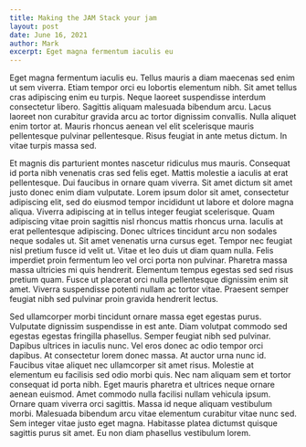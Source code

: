 ```yaml
---
title: Making the JAM Stack your jam
layout: post
date: June 16, 2021
author: Mark
excerpt: Eget magna fermentum iaculis eu
---
```


Eget magna fermentum iaculis eu. Tellus mauris a diam maecenas sed enim ut sem viverra. Etiam tempor orci eu lobortis elementum nibh. Sit amet tellus cras adipiscing enim eu turpis. Neque laoreet suspendisse interdum consectetur libero. Sagittis aliquam malesuada bibendum arcu. Lacus laoreet non curabitur gravida arcu ac tortor dignissim convallis. Nulla aliquet enim tortor at. Mauris rhoncus aenean vel elit scelerisque mauris pellentesque pulvinar pellentesque. Risus feugiat in ante metus dictum. In vitae turpis massa sed. 

Et magnis dis parturient montes nascetur ridiculus mus mauris. Consequat id porta nibh venenatis cras sed felis eget. Mattis molestie a iaculis at erat pellentesque. Dui faucibus in ornare quam viverra. Sit amet dictum sit amet justo donec enim diam vulputate. Lorem ipsum dolor sit amet, consectetur adipiscing elit, sed do eiusmod tempor incididunt ut labore et dolore magna aliqua. Viverra adipiscing at in tellus integer feugiat scelerisque. Quam adipiscing vitae proin sagittis nisl rhoncus mattis rhoncus urna. Iaculis at erat pellentesque adipiscing. Donec ultrices tincidunt arcu non sodales neque sodales ut. Sit amet venenatis urna cursus eget. Tempor nec feugiat nisl pretium fusce id velit ut. Vitae et leo duis ut diam quam nulla. Felis imperdiet proin fermentum leo vel orci porta non pulvinar. Pharetra massa massa ultricies mi quis hendrerit. Elementum tempus egestas sed sed risus pretium quam. Fusce ut placerat orci nulla pellentesque dignissim enim sit amet. Viverra suspendisse potenti nullam ac tortor vitae. Praesent semper feugiat nibh sed pulvinar proin gravida hendrerit lectus. 

Sed ullamcorper morbi tincidunt ornare massa eget egestas purus. Vulputate dignissim suspendisse in est ante. Diam volutpat commodo sed egestas egestas fringilla phasellus. Semper feugiat nibh sed pulvinar. Dapibus ultrices in iaculis nunc. Vel eros donec ac odio tempor orci dapibus. At consectetur lorem donec massa. At auctor urna nunc id. Faucibus vitae aliquet nec ullamcorper sit amet risus. Molestie at elementum eu facilisis sed odio morbi quis. Nec nam aliquam sem et tortor consequat id porta nibh. Eget mauris pharetra et ultrices neque ornare aenean euismod. Amet commodo nulla facilisi nullam vehicula ipsum. Ornare quam viverra orci sagittis. Massa id neque aliquam vestibulum morbi. Malesuada bibendum arcu vitae elementum curabitur vitae nunc sed. Sem integer vitae justo eget magna. Habitasse platea dictumst quisque sagittis purus sit amet. Eu non diam phasellus vestibulum lorem.